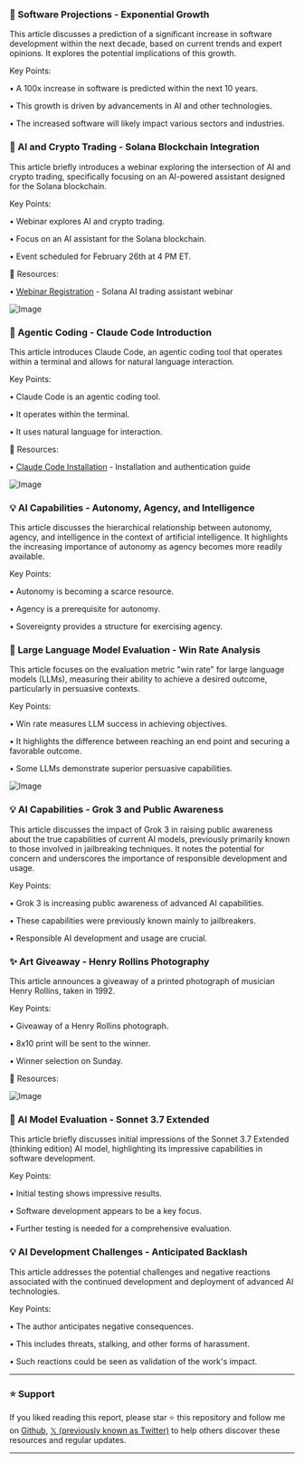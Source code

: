 ### 🤖 Software Projections - Exponential Growth

This article discusses a prediction of a significant increase in software development within the next decade, based on current trends and expert opinions.  It explores the potential implications of this growth.

Key Points:

• A 100x increase in software is predicted within the next 10 years.


• This growth is driven by advancements in AI and other technologies.


• The increased software will likely impact various sectors and industries.


### 🚀 AI and Crypto Trading - Solana Blockchain Integration

This article briefly introduces a webinar exploring the intersection of AI and crypto trading, specifically focusing on an AI-powered assistant designed for the Solana blockchain.

Key Points:

• Webinar explores AI and crypto trading.


• Focus on an AI assistant for the Solana blockchain.


• Event scheduled for February 26th at 4 PM ET.


🔗 Resources:

• [Webinar Registration](https://youtube.com/live/5BSyZaG4KxQ?feature=share) - Solana AI trading assistant webinar


![Image](https://pbs.twimg.com/media/Gkk-1_BXAAAy7u3?format=jpg&name=small)


### 🤖 Agentic Coding - Claude Code Introduction

This article introduces Claude Code, an agentic coding tool that operates within a terminal and allows for natural language interaction.

Key Points:

• Claude Code is an agentic coding tool.


• It operates within the terminal.


• It uses natural language for interaction.


🔗 Resources:

• [Claude Code Installation](https://docs.anthropic.com/en/docs/agents-and-tools/claude-code/overview#install-and-authenticate) -  Installation and authentication guide


![Image](https://pbs.twimg.com/media/GkktpocW0AAt_RY?format=jpg&name=small)


### 💡 AI Capabilities - Autonomy, Agency, and Intelligence

This article discusses the hierarchical relationship between autonomy, agency, and intelligence in the context of artificial intelligence.  It highlights the increasing importance of autonomy as agency becomes more readily available.

Key Points:

• Autonomy is becoming a scarce resource.


• Agency is a prerequisite for autonomy.


• Sovereignty provides a structure for exercising agency.


### 🤖 Large Language Model Evaluation - Win Rate Analysis

This article focuses on the evaluation metric "win rate" for large language models (LLMs), measuring their ability to achieve a desired outcome, particularly in persuasive contexts.

Key Points:

• Win rate measures LLM success in achieving objectives.


• It highlights the difference between reaching an end point and securing a favorable outcome.


• Some LLMs demonstrate superior persuasive capabilities.


![Image](https://pbs.twimg.com/media/Gkk_OIOXwAAODEz?format=jpg&name=small)


### 💡 AI Capabilities - Grok 3 and Public Awareness

This article discusses the impact of Grok 3 in raising public awareness about the true capabilities of current AI models, previously primarily known to those involved in jailbreaking techniques.  It notes the potential for concern and underscores the importance of responsible development and usage.

Key Points:

• Grok 3 is increasing public awareness of advanced AI capabilities.


• These capabilities were previously known mainly to jailbreakers.


• Responsible AI development and usage are crucial.


### ✨ Art Giveaway - Henry Rollins Photography

This article announces a giveaway of a printed photograph of musician Henry Rollins, taken in 1992.

Key Points:

• Giveaway of a Henry Rollins photograph.


• 8x10 print will be sent to the winner.


• Winner selection on Sunday.


🔗 Resources:

![Image](https://pbs.twimg.com/media/GkVtvhaXMAEjryB?format=jpg&name=small)


### 🤖 AI Model Evaluation - Sonnet 3.7 Extended

This article briefly discusses initial impressions of the Sonnet 3.7 Extended (thinking edition) AI model, highlighting its impressive capabilities in software development.


Key Points:

• Initial testing shows impressive results.


• Software development appears to be a key focus.


• Further testing is needed for a comprehensive evaluation.


### 💡 AI Development Challenges - Anticipated Backlash

This article addresses the potential challenges and negative reactions associated with the continued development and deployment of advanced AI technologies.


Key Points:

• The author anticipates negative consequences.


• This includes threats, stalking, and other forms of harassment.


• Such reactions could be seen as validation of the work's impact.


---

### ⭐️ Support

If you liked reading this report, please star ⭐️ this repository and follow me on [Github](https://github.com/Drix10), [𝕏 (previously known as Twitter)](https://x.com/DRIX_10_) to help others discover these resources and regular updates.

---